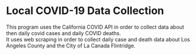 # Local COVID-19 Data Collection

This program uses the California COVID API in order to collect data about then daily covid cases and daily COVID deaths.  
It uses web scraping in order to collect daily case and death data about Los Angeles County and the City of La Canada Flintridge.  
